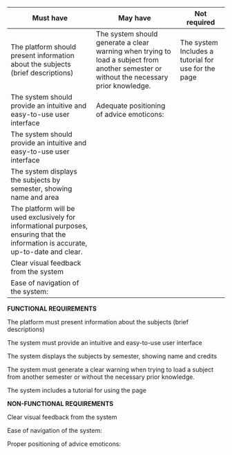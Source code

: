 | Must have | May have | Not required |
|----------|----------|----------|
| The platform should present information about the subjects (brief descriptions) | The system should generate a clear warning when trying to load a subject from another semester or without the necessary prior knowledge. | The system Includes a tutorial for use for the page |
| The system should provide an intuitive and easy-to-use user interface | Adequate positioning of advice emoticons: | |
| The system should provide an intuitive and easy-to-use user interface | | |
| The system displays the subjects by semester, showing name and area | | |
| The platform will be used exclusively for informational purposes, ensuring that the information is accurate, up-to-date and clear. | | |
| Clear visual feedback from the system | | |
| Ease of navigation of the system: | | |

**FUNCTIONAL REQUIREMENTS**

The platform must present information about the subjects (brief descriptions)

The system must provide an intuitive and easy-to-use user interface

The system displays the subjects by semester, showing name and credits

The system must generate a clear warning when trying to load a subject from another semester or without the necessary prior knowledge.

The system includes a tutorial for using the page

**NON-FUNCTIONAL REQUIREMENTS**

Clear visual feedback from the system

Ease of navigation of the system:

Proper positioning of advice emoticons:
